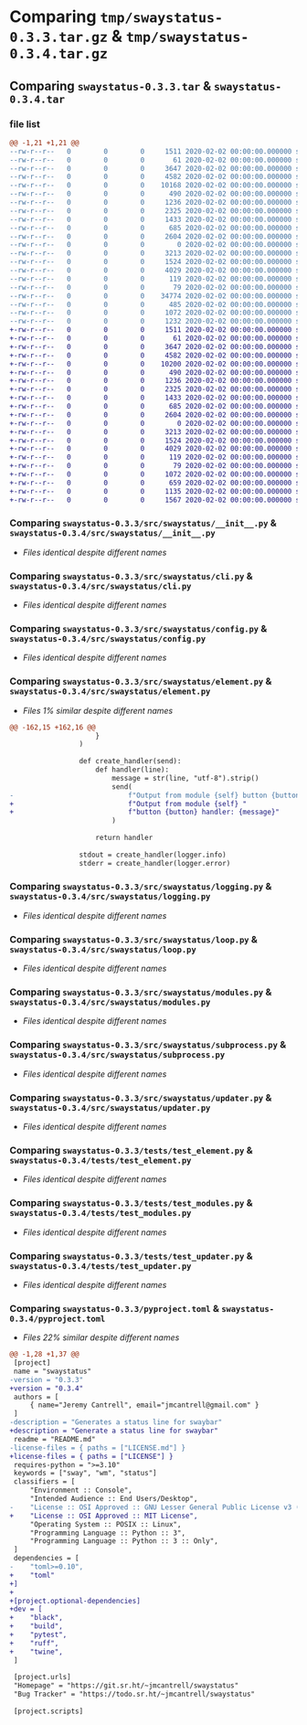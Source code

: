 # Comparing `tmp/swaystatus-0.3.3.tar.gz` & `tmp/swaystatus-0.3.4.tar.gz`

## Comparing `swaystatus-0.3.3.tar` & `swaystatus-0.3.4.tar`

### file list

```diff
@@ -1,21 +1,21 @@
--rw-r--r--   0        0        0     1511 2020-02-02 00:00:00.000000 swaystatus-0.3.3/src/swaystatus/__init__.py
--rw-r--r--   0        0        0       61 2020-02-02 00:00:00.000000 swaystatus-0.3.3/src/swaystatus/__main__.py
--rw-r--r--   0        0        0     3647 2020-02-02 00:00:00.000000 swaystatus-0.3.3/src/swaystatus/cli.py
--rw-r--r--   0        0        0     4582 2020-02-02 00:00:00.000000 swaystatus-0.3.3/src/swaystatus/config.py
--rw-r--r--   0        0        0    10168 2020-02-02 00:00:00.000000 swaystatus-0.3.3/src/swaystatus/element.py
--rw-r--r--   0        0        0      490 2020-02-02 00:00:00.000000 swaystatus-0.3.3/src/swaystatus/env.py
--rw-r--r--   0        0        0     1236 2020-02-02 00:00:00.000000 swaystatus-0.3.3/src/swaystatus/logging.py
--rw-r--r--   0        0        0     2325 2020-02-02 00:00:00.000000 swaystatus-0.3.3/src/swaystatus/loop.py
--rw-r--r--   0        0        0     1433 2020-02-02 00:00:00.000000 swaystatus-0.3.3/src/swaystatus/modules.py
--rw-r--r--   0        0        0      685 2020-02-02 00:00:00.000000 swaystatus-0.3.3/src/swaystatus/subprocess.py
--rw-r--r--   0        0        0     2604 2020-02-02 00:00:00.000000 swaystatus-0.3.3/src/swaystatus/updater.py
--rw-r--r--   0        0        0        0 2020-02-02 00:00:00.000000 swaystatus-0.3.3/tests/__init__.py
--rw-r--r--   0        0        0     3213 2020-02-02 00:00:00.000000 swaystatus-0.3.3/tests/test_element.py
--rw-r--r--   0        0        0     1524 2020-02-02 00:00:00.000000 swaystatus-0.3.3/tests/test_modules.py
--rw-r--r--   0        0        0     4029 2020-02-02 00:00:00.000000 swaystatus-0.3.3/tests/test_updater.py
--rw-r--r--   0        0        0      119 2020-02-02 00:00:00.000000 swaystatus-0.3.3/tests/modules/no_output.py
--rw-r--r--   0        0        0       79 2020-02-02 00:00:00.000000 swaystatus-0.3.3/.gitignore
--rw-r--r--   0        0        0    34774 2020-02-02 00:00:00.000000 swaystatus-0.3.3/LICENSE.md
--rw-r--r--   0        0        0      485 2020-02-02 00:00:00.000000 swaystatus-0.3.3/README.md
--rw-r--r--   0        0        0     1072 2020-02-02 00:00:00.000000 swaystatus-0.3.3/pyproject.toml
--rw-r--r--   0        0        0     1232 2020-02-02 00:00:00.000000 swaystatus-0.3.3/PKG-INFO
+-rw-r--r--   0        0        0     1511 2020-02-02 00:00:00.000000 swaystatus-0.3.4/src/swaystatus/__init__.py
+-rw-r--r--   0        0        0       61 2020-02-02 00:00:00.000000 swaystatus-0.3.4/src/swaystatus/__main__.py
+-rw-r--r--   0        0        0     3647 2020-02-02 00:00:00.000000 swaystatus-0.3.4/src/swaystatus/cli.py
+-rw-r--r--   0        0        0     4582 2020-02-02 00:00:00.000000 swaystatus-0.3.4/src/swaystatus/config.py
+-rw-r--r--   0        0        0    10200 2020-02-02 00:00:00.000000 swaystatus-0.3.4/src/swaystatus/element.py
+-rw-r--r--   0        0        0      490 2020-02-02 00:00:00.000000 swaystatus-0.3.4/src/swaystatus/env.py
+-rw-r--r--   0        0        0     1236 2020-02-02 00:00:00.000000 swaystatus-0.3.4/src/swaystatus/logging.py
+-rw-r--r--   0        0        0     2325 2020-02-02 00:00:00.000000 swaystatus-0.3.4/src/swaystatus/loop.py
+-rw-r--r--   0        0        0     1433 2020-02-02 00:00:00.000000 swaystatus-0.3.4/src/swaystatus/modules.py
+-rw-r--r--   0        0        0      685 2020-02-02 00:00:00.000000 swaystatus-0.3.4/src/swaystatus/subprocess.py
+-rw-r--r--   0        0        0     2604 2020-02-02 00:00:00.000000 swaystatus-0.3.4/src/swaystatus/updater.py
+-rw-r--r--   0        0        0        0 2020-02-02 00:00:00.000000 swaystatus-0.3.4/tests/__init__.py
+-rw-r--r--   0        0        0     3213 2020-02-02 00:00:00.000000 swaystatus-0.3.4/tests/test_element.py
+-rw-r--r--   0        0        0     1524 2020-02-02 00:00:00.000000 swaystatus-0.3.4/tests/test_modules.py
+-rw-r--r--   0        0        0     4029 2020-02-02 00:00:00.000000 swaystatus-0.3.4/tests/test_updater.py
+-rw-r--r--   0        0        0      119 2020-02-02 00:00:00.000000 swaystatus-0.3.4/tests/modules/no_output.py
+-rw-r--r--   0        0        0       79 2020-02-02 00:00:00.000000 swaystatus-0.3.4/.gitignore
+-rw-r--r--   0        0        0     1072 2020-02-02 00:00:00.000000 swaystatus-0.3.4/LICENSE
+-rw-r--r--   0        0        0      659 2020-02-02 00:00:00.000000 swaystatus-0.3.4/README.md
+-rw-r--r--   0        0        0     1135 2020-02-02 00:00:00.000000 swaystatus-0.3.4/pyproject.toml
+-rw-r--r--   0        0        0     1567 2020-02-02 00:00:00.000000 swaystatus-0.3.4/PKG-INFO
```

### Comparing `swaystatus-0.3.3/src/swaystatus/__init__.py` & `swaystatus-0.3.4/src/swaystatus/__init__.py`

 * *Files identical despite different names*

### Comparing `swaystatus-0.3.3/src/swaystatus/cli.py` & `swaystatus-0.3.4/src/swaystatus/cli.py`

 * *Files identical despite different names*

### Comparing `swaystatus-0.3.3/src/swaystatus/config.py` & `swaystatus-0.3.4/src/swaystatus/config.py`

 * *Files identical despite different names*

### Comparing `swaystatus-0.3.3/src/swaystatus/element.py` & `swaystatus-0.3.4/src/swaystatus/element.py`

 * *Files 1% similar despite different names*

```diff
@@ -162,15 +162,16 @@
                     }
                 )
 
                 def create_handler(send):
                     def handler(line):
                         message = str(line, "utf-8").strip()
                         send(
-                            f"Output from module {self} button {button} handler: {message}"
+                            f"Output from module {self} "
+                            f"button {button} handler: {message}"
                         )
 
                     return handler
 
                 stdout = create_handler(logger.info)
                 stderr = create_handler(logger.error)
```

### Comparing `swaystatus-0.3.3/src/swaystatus/logging.py` & `swaystatus-0.3.4/src/swaystatus/logging.py`

 * *Files identical despite different names*

### Comparing `swaystatus-0.3.3/src/swaystatus/loop.py` & `swaystatus-0.3.4/src/swaystatus/loop.py`

 * *Files identical despite different names*

### Comparing `swaystatus-0.3.3/src/swaystatus/modules.py` & `swaystatus-0.3.4/src/swaystatus/modules.py`

 * *Files identical despite different names*

### Comparing `swaystatus-0.3.3/src/swaystatus/subprocess.py` & `swaystatus-0.3.4/src/swaystatus/subprocess.py`

 * *Files identical despite different names*

### Comparing `swaystatus-0.3.3/src/swaystatus/updater.py` & `swaystatus-0.3.4/src/swaystatus/updater.py`

 * *Files identical despite different names*

### Comparing `swaystatus-0.3.3/tests/test_element.py` & `swaystatus-0.3.4/tests/test_element.py`

 * *Files identical despite different names*

### Comparing `swaystatus-0.3.3/tests/test_modules.py` & `swaystatus-0.3.4/tests/test_modules.py`

 * *Files identical despite different names*

### Comparing `swaystatus-0.3.3/tests/test_updater.py` & `swaystatus-0.3.4/tests/test_updater.py`

 * *Files identical despite different names*

### Comparing `swaystatus-0.3.3/pyproject.toml` & `swaystatus-0.3.4/pyproject.toml`

 * *Files 22% similar despite different names*

```diff
@@ -1,28 +1,37 @@
 [project]
 name = "swaystatus"
-version = "0.3.3"
+version = "0.3.4"
 authors = [
     { name="Jeremy Cantrell", email="jmcantrell@gmail.com" }
 ]
-description = "Generates a status line for swaybar"
+description = "Generate a status line for swaybar"
 readme = "README.md"
-license-files = { paths = ["LICENSE.md"] }
+license-files = { paths = ["LICENSE"] }
 requires-python = ">=3.10"
 keywords = ["sway", "wm", "status"]
 classifiers = [
     "Environment :: Console",
     "Intended Audience :: End Users/Desktop",
-    "License :: OSI Approved :: GNU Lesser General Public License v3 (LGPLv3)",
+    "License :: OSI Approved :: MIT License",
     "Operating System :: POSIX :: Linux",
     "Programming Language :: Python :: 3",
     "Programming Language :: Python :: 3 :: Only",
 ]
 dependencies = [
-    "toml>=0.10",
+    "toml"
+]
+
+[project.optional-dependencies]
+dev = [
+    "black",
+    "build",
+    "pytest",
+    "ruff",
+    "twine",
 ]
 
 [project.urls]
 "Homepage" = "https://git.sr.ht/~jmcantrell/swaystatus"
 "Bug Tracker" = "https://todo.sr.ht/~jmcantrell/swaystatus"
 
 [project.scripts]
```

